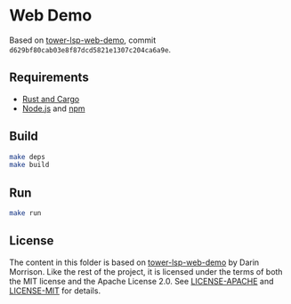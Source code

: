 # Web Demo

Based on [tower-lsp-web-demo](https://github.com/silvanshade/tower-lsp-web-demo/), commit `d629bf80cab03e8f87dcd5821e1307c204ca6a9e`.

## Requirements

* [Rust and Cargo](https://www.rust-lang.org/tools/install)
* [Node.js](https://nodejs.org/en/download) and [npm](https://www.npmjs.com/package/npm)

## Build

```sh
make deps
make build
```

## Run

```sh
make run
```

## License

The content in this folder is based on [tower-lsp-web-demo](https://github.com/silvanshade/tower-lsp-web-demo/) by Darin Morrison.
Like the rest of the project, it is licensed under the terms of both the MIT license and the Apache License 2.0.
See [LICENSE-APACHE](../LICENSE-APACHE) and [LICENSE-MIT](../LICENSE-MIT) for details.
